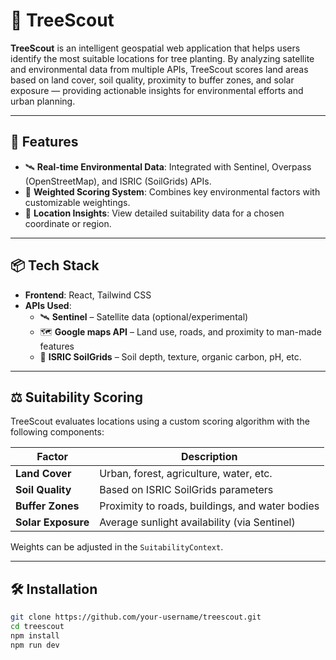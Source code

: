 # 🌳 TreeScout

**TreeScout** is an intelligent geospatial web application that helps users identify the most suitable locations for tree planting. By analyzing satellite and environmental data from multiple APIs, TreeScout scores land areas based on land cover, soil quality, proximity to buffer zones, and solar exposure — providing actionable insights for environmental efforts and urban planning.

---

## 🚀 Features

- 🛰 **Real-time Environmental Data**: Integrated with Sentinel, Overpass (OpenStreetMap), and ISRIC (SoilGrids) APIs.
- 🧠 **Weighted Scoring System**: Combines key environmental factors with customizable weightings.
- 📍 **Location Insights**: View detailed suitability data for a chosen coordinate or region.


---

## 📦 Tech Stack

- **Frontend**: React, Tailwind CSS
- **APIs Used**:
  - 🛰 **Sentinel** – Satellite data (optional/experimental)
  - 🗺 **Google maps API** – Land use, roads, and proximity to man-made features
  - 🧪 **ISRIC SoilGrids** – Soil depth, texture, organic carbon, pH, etc.


---

## ⚖️ Suitability Scoring

TreeScout evaluates locations using a custom scoring algorithm with the following components:

| Factor            | Description                                      |
|-------------------|--------------------------------------------------|
| **Land Cover**    | Urban, forest, agriculture, water, etc.         |
| **Soil Quality**  | Based on ISRIC SoilGrids parameters             |
| **Buffer Zones**  | Proximity to roads, buildings, and water bodies |
| **Solar Exposure**| Average sunlight availability (via Sentinel)    |

Weights can be adjusted in the `SuitabilityContext`.

---

## 🛠️ Installation

```bash
git clone https://github.com/your-username/treescout.git
cd treescout
npm install
npm run dev
